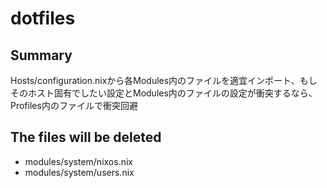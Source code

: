 # dotfiles

## Summary
Hosts/configuration.nixから各Modules内のファイルを適宜インポート、もしそのホスト固有でしたい設定とModules内のファイルの設定が衝突するなら、Profiles内のファイルで衝突回避

## The files will be deleted
- modules/system/nixos.nix
- modules/system/users.nix